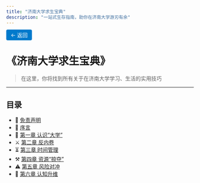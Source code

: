 ```yaml
---
title: "济南大学求生宝典"
description: "一站式生存指南，助你在济南大学游刃有余"
---
```


<!-- 返回按钮 -->
<p align="left">
  <a href="/SurvivalManual/" style="text-decoration:none; padding:6px 12px; background-color:#007ACC; color:white; border-radius:4px;">← 返回</a>
</p>

# 《济南大学求生宝典》

> 在这里，你将找到所有关于在济南大学学习、生活的实用技巧

---

## 目录

- 📜 [免责声明](/SurvivalManual/ujn/disclaimer.md)
- 💬 [序言](/SurvivalManual/ujn/preface.md)
- 🏫 [第一章 认识“大学”](/SurvivalManual/ujn/First/)
- ⚔️ [第二章 反内卷](/SurvivalManual/ujn/Second/)
- ⏳ [第三章 时间管理](/SurvivalManual/ujn/Third/)
- ⚒️ [第四章 资源“掠夺”](/SurvivalManual/ujn/Fourth/)
- ⚠️ [第五章 风险对冲](/SurvivalManual/ujn/Fifth/)
- 🚀 [第六章 认知升维](/SurvivalManual/ujn/Sixth/)

